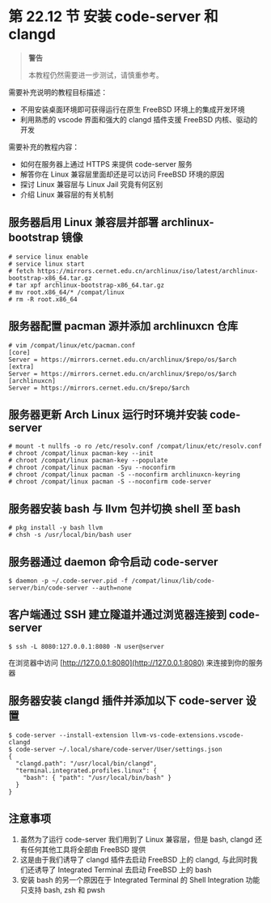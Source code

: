 # 第 22.12 节 安装 code-server 和 clangd

> **警告**
>
> 本教程仍然需要进一步测试，请慎重参考。

需要补充说明的教程目标描述：

- 不用安装桌面环境即可获得运行在原生 FreeBSD 环境上的集成开发环境
- 利用熟悉的 vscode 界面和强大的 clangd 插件支援 FreeBSD 内核、驱动的开发

需要补充的教程内容：

- 如何在服务器上通过 HTTPS 来提供 code-server 服务
- 解答你在 Linux 兼容层里面却还是可以访问 FreeBSD 环境的原因
- 探讨 Linux 兼容层与 Linux Jail 究竟有何区别
- 介绍 Linux 兼容层的有关机制

## 服务器启用 Linux 兼容层并部署 archlinux-bootstrap 镜像

```
# service linux enable
# service linux start
# fetch https://mirrors.cernet.edu.cn/archlinux/iso/latest/archlinux-bootstrap-x86_64.tar.gz
# tar xpf archlinux-bootstrap-x86_64.tar.gz
# mv root.x86_64/* /compat/linux
# rm -R root.x86_64
```

## 服务器配置 pacman 源并添加 archlinuxcn 仓库

```
# vim /compat/linux/etc/pacman.conf
[core]
Server = https://mirrors.cernet.edu.cn/archlinux/$repo/os/$arch
[extra]
Server = https://mirrors.cernet.edu.cn/archlinux/$repo/os/$arch
[archlinuxcn]
Server = https://mirrors.cernet.edu.cn/$repo/$arch
```

## 服务器更新 Arch Linux 运行时环境并安装 code-server

```
# mount -t nullfs -o ro /etc/resolv.conf /compat/linux/etc/resolv.conf
# chroot /compat/linux pacman-key --init
# chroot /compat/linux pacman-key --populate
# chroot /compat/linux pacman -Syu --noconfirm
# chroot /compat/linux pacman -S --noconfirm archlinuxcn-keyring
# chroot /compat/linux pacman -S --noconfirm code-server
```

## 服务器安装 bash 与 llvm 包并切换 shell 至 bash

```
# pkg install -y bash llvm
# chsh -s /usr/local/bin/bash user
```

## 服务器通过 daemon 命令启动 code-server

```
$ daemon -p ~/.code-server.pid -f /compat/linux/lib/code-server/bin/code-server --auth=none
```

## 客户端通过 SSH 建立隧道并通过浏览器连接到 code-server

```
$ ssh -L 8080:127.0.0.1:8080 -N user@server
```

在浏览器中访问 [http://127.0.0.1:8080](http://127.0.0.1:8080) 来连接到你的服务器

## 服务器安装 clangd 插件并添加以下 code-server 设置

```
$ code-server --install-extension llvm-vs-code-extensions.vscode-clangd
$ code-server ~/.local/share/code-server/User/settings.json
{
  "clangd.path": "/usr/local/bin/clangd",
  "terminal.integrated.profiles.linux": {
    "bash": { "path": "/usr/local/bin/bash" }
  }
}
```

## 注意事项

1. 虽然为了运行 code-server 我们用到了 Linux 兼容层，但是 bash, clangd 还有任何其他工具将全部由 FreeBSD 提供
2. 这是由于我们诱导了 clangd 插件去启动 FreeBSD 上的 clangd, 与此同时我们还诱导了 Integrated Terminal 去启动 FreeBSD 上的 bash
3. 安装 bash 的另一个原因在于 Integrated Terminal 的 Shell Integration 功能只支持 bash, zsh 和 pwsh
